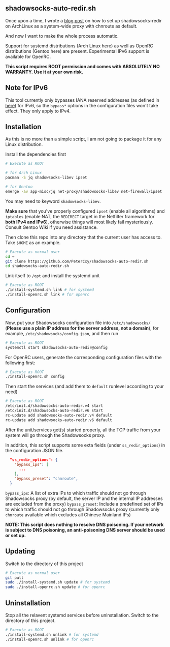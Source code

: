 shadowsocks-auto-redir.sh
---

Once upon a time, I wrote a [blog post](https://typeblog.net/set-up-shadowsocks-with-iptables-and-ipset-on-archlinux/) on how to set up shadowsocks-redir on ArchLinux as a system-wide proxy with chnroute as default.

And now I want to make the whole process automatic.

Support for systemd distributions (Arch Linux here) as well as OpenRC distributions (Gentoo here) are present. Experimental IPv6 support is available for OpenRC.

__This script requires ROOT permission and comes with ABSOLUTELY NO WARRANTY. Use it at your own risk.__

Note for IPv6
---

This tool currently only bypasses IANA reserved addresses (as defined in [here](https://en.wikipedia.org/wiki/Reserved_IP_addresses#IPv6))
for IPv6, so the `bypass*` options in the configuration files won't take effect. They only apply to IPv4.

Installation
---

As this is no more than a simple script, I am not going to package it for any Linux distribution.

Install the dependencies first

```bash
# Execute as ROOT

# for Arch Linux
pacman -S jq shadowsocks-libev ipset

# for Gentoo
emerge -av app-misc/jq net-proxy/shadowsocks-libev net-firewall/ipset
```

You may need to keyword `shadowsocks-libev`.

**Make sure** that you've properly configured `ipset` (enable all algorithms) and `iptables` (enable NAT, the `REDIRECT` target in the Netfilter framework for **both IPv4 and IPv6**), otherwise things will most likely fail mysteriously. Consult Gentoo Wiki if you need assistance.

Then clone this repo into any directory that the current user has access to. Take `$HOME` as an example.

```bash
# Execute as normal user
cd ~
git clone https://github.com/PeterCxy/shadowsocks-auto-redir.sh
cd shadowsocks-auto-redir.sh
```

Link itself to `/opt` and install the systemd unit

```bash
# Execute as ROOT
./install-systemd.sh link # for systemd
./install-openrc.sh link # for openrc
```

Configuration
---

Now, put your Shadowsocks configuration file into `/etc/shadowsocks/` (__Please use a plain IP address for the server address, not a domain__), for example, `/etc/shadowsocks/config.json`, and then run

```bash
# Execute as ROOT
systemctl start shadowsocks-auto-redir@config
```

For OpenRC users, generate the corresponding configuration files with the following first:

```bash
# Execute as ROOT
./install-openrc.sh config
```

Then start the services (and add them to `default` runlevel according to your need)

```bash
# Execute as ROOT
/etc/init.d/shadowsocks-auto-redir.v4 start
/etc/init.d/shadowsocks-auto-redir.v6 start
rc-update add shadowsocks-auto-redir.v4 default
rc-update add shadowsocks-auto-redir.v6 default
```

After the unit/services get(s) started properly, all the TCP traffic from your system will go through the Shadowsocks proxy.

In addition, this script supports some exta fields (under `ss_redir_options`) in the configuration JSON file.

```json
  "ss_redir_options": {
    "bypass_ips": [
      ...
    ],
    "bypass_preset": "chnroute",
  }
```

`bypass_ips`: A list of extra IPs to which traffic should not go through Shadowsocks proxy (by default, the server IP and the internal IP addresses are excluded from the proxy)
`bypass_preset`: Include a predefined set of IPs to which traffic should not go through Shadowsocks proxy (currently only `chnroute` available which excludes all Chinese Mainland IPs)

__NOTE: This script does nothing to resolve DNS poisoning. If your network is subject to DNS poisoning, an anti-poisoning DNS server should be used or set up.__

Updating
---

Switch to the directory of this project

```bash
# Execute as normal user
git pull
sudo ./install-systemd.sh update # for systemd
sudo ./install-openrc.sh update # for openrc
```

Uninstallation
---

Stop all the relavent systemd services before uninstallation.  Switch to the directory of this project.

```bash
# Execute as ROOT
./install-systemd.sh unlink # for systemd
./install-openrc.sh unlink # for openrc
```
